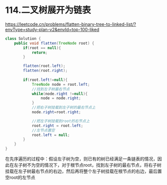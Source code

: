 # 114.二叉树展开为链表

https://leetcode.cn/problems/flatten-binary-tree-to-linked-list/?envType=study-plan-v2&envId=top-100-liked

```java
class Solution {
    public void flatten(TreeNode root) {
        if(root == null){
            return;
        }

        flatten(root.left);
        flatten(root.right);
        
        if(root.left!=null){
            TreeNode node = root.left;
            //找到左子树最右节点
            while(node.right !=null){
                node = node.right;
            }
            //把右子树挂载到左子树的最右节点上
            node.right=root.right;

            //把左子树挂载到root的右节点上
            root.right = root.left;
            //左节点置空
            root.left = null;
        }
    }  
}
```

在先序遍历的过程中：假设左子树为空，则已有的树已经满足一条链表的情况，因此在左子树不为空的情况下，对于根节点root，找到左子树的最右节点，将右子树挂载在左子树最右节点的右边，然后再将整个左子树挂载在根节点的右边，最后置空root的左节点